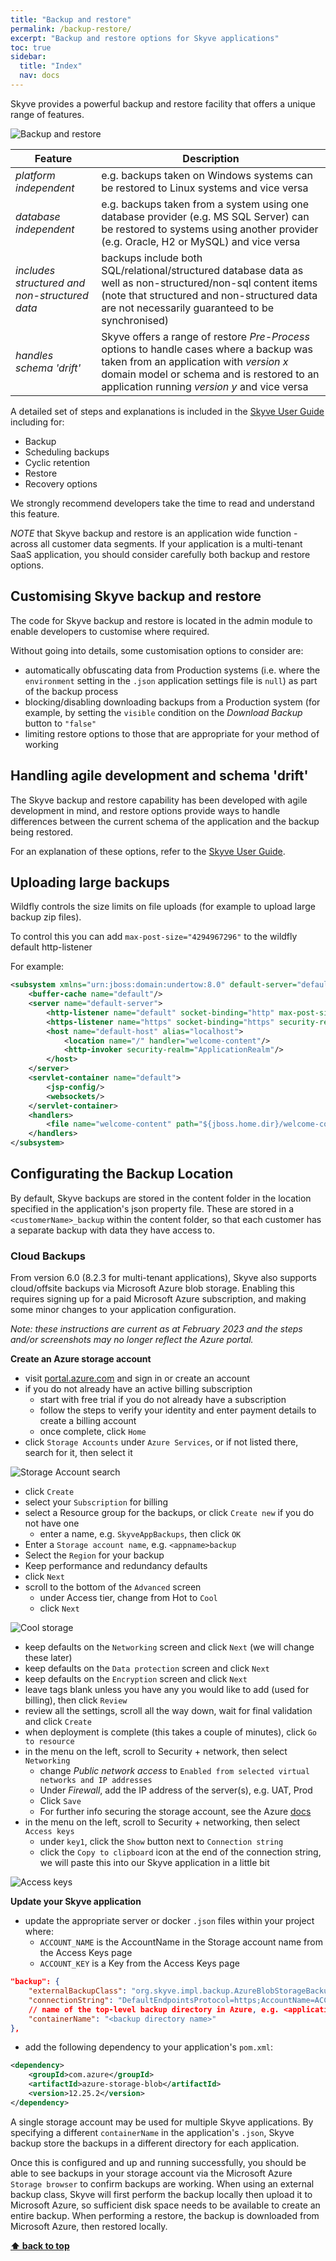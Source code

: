 ```yaml
---
title: "Backup and restore"
permalink: /backup-restore/
excerpt: "Backup and restore options for Skyve applications"
toc: true
sidebar:
  title: "Index"
  nav: docs
---
```


Skyve provides a powerful backup and restore facility that offers a unique range of features.

![Backup and restore](./../assets/images/backup-restore/backup-tab.png "Backup and restore")

Feature | Description
--------|------------
*platform independent* | e.g. backups taken on Windows systems can be restored to Linux systems and vice versa  
*database independent* | e.g. backups taken from a system using one database provider (e.g. MS SQL Server) can be restored to systems using another provider (e.g. Oracle, H2 or MySQL) and vice versa
*includes structured and non-structured data* | backups include both SQL/relational/structured database data as well as non-structured/non-sql content items (note that structured and non-structured data are not necessarily guaranteed to be synchronised)
*handles schema 'drift'* | Skyve offers a range of restore *Pre-Process* options to handle cases where a backup was taken from an application with *version x* domain model or schema and is restored to an application running *version y* and vice versa

A detailed set of steps and explanations is included in the <a href="https://skyvers.github.io/skyve-user-guide/backup-restore/">Skyve User Guide</a> including for:
* Backup
* Scheduling backups
* Cyclic retention
* Restore
* Recovery options

We strongly recommend developers take the time to read and understand this feature.

*NOTE* that Skyve backup and restore is an application wide function - across all customer data segments. If your application is a multi-tenant SaaS application, you should consider carefully both backup and restore options.

## Customising Skyve backup and restore

The code for Skyve backup and restore is located in the admin module to enable developers to customise where required.

Without going into details, some customisation options to consider are:
* automatically obfuscating data from Production systems (i.e. where the `environment` setting in the `.json` application settings file is `null`) as part of the backup process
* blocking/disabling downloading backups from a Production system (for example, by setting the `visible` condition on the *Download Backup* button to `"false"`
* limiting restore options to those that are appropriate for your method of working

## Handling agile development and schema 'drift'

The Skyve backup and restore capability has been developed with agile development in mind, and restore options provide ways to handle differences between the current schema of the application and the backup being restored.

For an explanation of these options, refer to the <a href="https://skyvers.github.io/skyve-user-guide/backup-restore/">Skyve User Guide</a>.

## Uploading large backups

Wildfly controls the size limits on file uploads (for example to upload large backup zip files).

To control this you can add  `max-post-size="4294967296"`  to the wildfly default http-listener

For example: 

```xml
<subsystem xmlns="urn:jboss:domain:undertow:8.0" default-server="default-server" default-virtual-host="default-host" default-servlet-container="default" default-security-domain="other" statistics-enabled="${wildfly.undertow.statistics-enabled:${wildfly.statistics-enabled:false}}">
    <buffer-cache name="default"/>
    <server name="default-server">
        <http-listener name="default" socket-binding="http" max-post-size="4294967296" redirect-socket="https" enable-http2="true"/>
        <https-listener name="https" socket-binding="https" security-realm="ApplicationRealm" enable-http2="true"/>
        <host name="default-host" alias="localhost">
            <location name="/" handler="welcome-content"/>
            <http-invoker security-realm="ApplicationRealm"/>
        </host>
    </server>
    <servlet-container name="default">
        <jsp-config/>
        <websockets/>
    </servlet-container>
    <handlers>
        <file name="welcome-content" path="${jboss.home.dir}/welcome-content"/>
    </handlers>
</subsystem>
```

## Configurating the Backup Location

By default, Skyve backups are stored in the content folder in the location specified in the application's json property file. These are stored in a `<customerName>_backup` within the content folder, so that each customer has a separate backup with data they have access to.

### Cloud Backups

From version 6.0 (8.2.3 for multi-tenant applications), Skyve also supports cloud/offsite backups via Microsoft Azure blob storage. Enabling this requires signing up for a paid Microsoft Azure subscription, and making some minor changes to your application configuration.

*Note: these instructions are current as at February 2023 and the steps and/or screenshots may no longer reflect the Azure portal.*

**Create an Azure storage account**

* visit [portal.azure.com](https://portal.azure.com/) and sign in or create an account
* if you do not already have an active billing subscription
    * start with free trial if you do not already have a subscription
    * follow the steps to verify your identity and enter payment details to create a billing account
    * once complete, click `Home`
* click `Storage Accounts` under `Azure Services`, or if not listed there, search for it, then select it

![Storage Account search](./../assets/images/backup-restore/storage-account.jpg "Storage Account search")

* click `Create`
* select your `Subscription` for billing
* select a Resource group for the backups, or click `Create new` if you do not have one
    * enter a name, e.g. `SkyveAppBackups`, then click `OK`
* Enter a `Storage account name`, e.g. `<appname>backup`
* Select the `Region` for your backup
* Keep performance and redundancy defaults
* click `Next`
* scroll to the bottom of the `Advanced` screen
    * under Access tier, change from Hot to `Cool`
    * click `Next`

![Cool storage](./../assets/images/backup-restore/cool-storage.jpg "Cool storage access tier")

* keep defaults on the `Networking` screen and click `Next` (we will change these later)
* keep defaults on the `Data protection` screen and click `Next`
* keep defaults on the `Encryption` screen and click `Next`
* leave tags blank unless you have any you would like to add (used for billing), then click `Review`
* review all the settings, scroll all the way down, wait for final validation and click `Create`
* when deployment is complete (this takes a couple of minutes), click `Go to resource`
* in the menu on the left, scroll to Security + network, then select `Networking`
	* change *Public network access* to `Enabled from selected virtual networks and IP addresses`
	* Under *Firewall*, add the IP address of the server(s), e.g. UAT, Prod
	* Click `Save`
	* For further info securing the storage account, see the Azure [docs](https://learn.microsoft.com/en-us/azure/storage/common/storage-network-security?tabs=azure-portal)
* in the menu on the left, scroll to Security + networking, then select `Access keys`
	* under `key1`, click the `Show` button next to `Connection string`
	* click the `Copy to clipboard` icon at the end of the connection string, we will paste this into our Skyve application in a little bit

![Access keys](./../assets/images/backup-restore/cloud-access-keys.jpg "Storage account access keys")

**Update your Skyve application**

* update the appropriate server or docker `.json` files within your project where:
    * `ACCOUNT_NAME` is the AccountName in the Storage account name from the Access Keys page
    * `ACCOUNT_KEY` is a Key from the Access Keys page 

```json
"backup": {
    "externalBackupClass": "org.skyve.impl.backup.AzureBlobStorageBackup",
    "connectionString": "DefaultEndpointsProtocol=https;AccountName=ACCOUNT_NAME;AccountKey=ACCOUNT_KEY;EndpointSuffix=core.windows.net",
    // name of the top-level backup directory in Azure, e.g. <applicationName>, this will be created if it does not exist
    "containerName": "<backup directory name>"
},
```

* add the following dependency to your application's `pom.xml`:

```xml
<dependency>
    <groupId>com.azure</groupId>
    <artifactId>azure-storage-blob</artifactId>
    <version>12.25.2</version>
</dependency>
```

A single storage account may be used for multiple Skyve applications. By specifying a different `containerName` in the application's `.json`, Skyve backup store the backups in a different directory for each application.

Once this is configured and up and running successfully, you should be able to see backups in your storage account via the Microsoft Azure `Storage browser` to confirm backups are working. When using an external backup class, Skyve will first perform the backup locally then upload it to Microsoft Azure, so sufficient disk space needs to be available to create an entire backup. When performing a restore, the backup is downloaded from Microsoft Azure, then restored locally.

**[⬆ back to top](#backup-and-restore)**